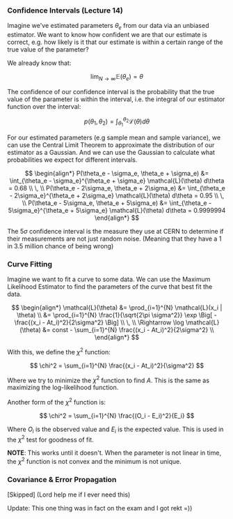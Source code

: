 ### Confidence Intervals (Lecture 14)

Imagine we've estimated parameters $\theta_e$ from our data via an unbiased estimator. We want to know how confident we are that our estimate is correct, e.g. how likely is it that our estimate is within a certain range of the true value of the parameter?

We already know that:

$$
\lim_{N \to \infty} \mathbb{E}(\theta_e) = \theta
$$

The confidence of our confidence interval is the probability that the true value of the parameter is within the interval, i.e. the integral of our estimator function over the interval:

$$
p(\theta_1, \theta_2) = \int_{\theta_1}^{\theta_2} \mathcal{L}(\theta) d\theta 
$$

For our estimated parameters (e.g sample mean and sample variance), we can use the Central Limit Theorem to approximate the distribution of our estimator as a Gaussian. And we can use the Gaussian to calculate what probabilities we expect for different intervals.

$$
\begin{align*} 
P(\theta_e - \sigma_e, \theta_e + \sigma_e) 
&= \int_{\theta_e - \sigma_e}^{\theta_e + \sigma_e} \mathcal{L}(\theta) d\theta = 0.68 \\
\, \\
P(\theta_e - 2\sigma_e, \theta_e + 2\sigma_e)
&= \int_{\theta_e - 2\sigma_e}^{\theta_e + 2\sigma_e} \mathcal{L}(\theta) d\theta = 0.95 \\
\, \\
P(\theta_e - 5\sigma_e, \theta_e + 5\sigma_e)
&= \int_{\theta_e - 5\sigma_e}^{\theta_e + 5\sigma_e} \mathcal{L}(\theta) d\theta = 0.9999994
\end{align*}
$$

The $5\sigma$ confidence interval is the measure they use at CERN to determine if their measurements are not just random noise. (Meaning that they have a 1 in 3.5 million chance of being wrong)

### Curve Fitting

Imagine we want to fit a curve to some data. We can use the Maximum Likelihood Estimator to find the parameters of the curve that best fit the data.

$$
\begin{align*}
\mathcal{L}(\theta) 
&= \prod_{i=1}^{N} \mathcal{L}(x_i | \theta) \\ 
&= \prod_{i=1}^{N} \frac{1}{\sqrt{2\pi \sigma^2}} \exp \Big[ -\frac{(x_i - At_i)^2}{2\sigma^2} \Big] \\
\, \\
\Rightarrow \log \mathcal{L}(\theta) 
&= const - \sum_{i=1}^{N} \frac{(x_i - At_i)^2}{2\sigma^2} \\
\end{align*}
$$

With this, we define the $\chi^2$ function:

$$
\chi^2 = \sum_{i=1}^{N} \frac{(x_i - At_i)^2}{\sigma^2}
$$

Where we try to minimize the $\chi^2$ function to find $A$. This is the same as maximizing the log-likelihood function.

Another form of the $\chi^2$ function is:

$$
\chi^2 = \sum_{i=1}^{N} \frac{(O_i - E_i)^2}{E_i}
$$

Where $O_i$ is the observed value and $E_i$ is the expected value. This is used in the $\chi^2$ test for goodness of fit.

**NOTE**: This works until it doesn't. When the parameter is not linear in time, the $\chi^2$ function is not convex and the minimum is not unique. 

### Covariance & Error Propagation

[Skipped] (Lord help me if I ever need this)

Update: This one thing was in fact on the exam and I got rekt =))